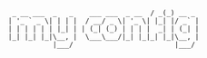 


                                          
                           _ __ ___  _   _    ___ ___  _ __  / _(_) __ _
                          | '_ ` _ \| | | |  / __/ _ \| '_ \| |_| |/ _` |
                          | | | | | | |_| | | (_| (_) | | | |  _| | (_| |
                          |_| |_| |_|\__, |  \___\___/|_| |_|_| |_|\__, |
                                     |___/                         |___/


